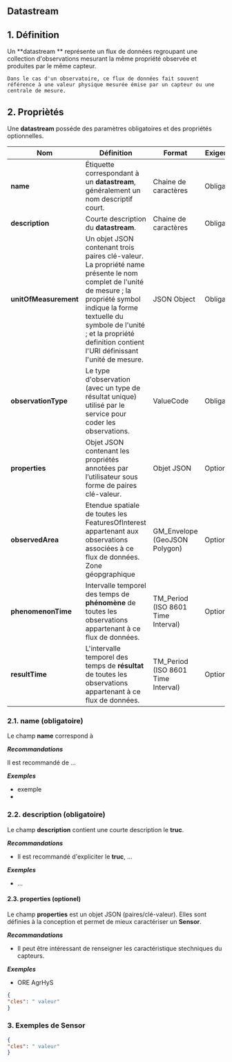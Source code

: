 ## Datastream  

## **1. Définition** 
Un **datastream ** représente un flux de données regroupant une collection d'observations mesurant la même propriété observée et produites par le même capteur.

```{tip}
Dans le cas d'un observatoire, ce flux de données fait souvent référence à une valeur physique mesurée émise par un capteur ou une centrale de mesure.
```

## **2. Propriètés**  
Une **datastream** posséde des paramètres obligatoires et des propriétés optionnelles.

|  Nom |  Définition | Format | Exigences |
|---|---|---|---|
| **name** | Étiquette correspondant à un **datastream**, généralement un nom descriptif court.| Chaine de caractères  | Obligatoire |
| **description** | Courte description du **datastream**. | Chaine de caractères  | Obligatoire |
| **unitOfMeasurement** | Un objet JSON contenant trois paires clé-valeur. La propriété name présente le nom complet de l'unité de mesure ; la propriété symbol indique la forme textuelle du symbole de l'unité ; et la propriété definition contient l'URI définissant l'unité de mesure. | JSON Object  | Obligatoire |
| **observationType**  | Le type d'observation (avec un type de résultat unique) utilisé par le service pour coder les observations. | ValueCode  | Obligatoire |
| **properties**  | Objet JSON contenant les propriétés annotées par l’utilisateur sous forme de paires clé-valeur. | Objet JSON  | Optionnel |
| **observedArea**  | Etendue spatiale de toutes les FeaturesOfInterest appartenant aux observations associées à ce flux de données. Zone géopgraphique | GM_Envelope (GeoJSON Polygon)  | Optionnel |
| **phenomenonTime**  | Intervalle temporel des temps de **phénomène** de toutes les observations appartenant à ce flux de données. | TM_Period (ISO 8601 Time Interval)  | Optionnel |
| **resultTime**  | L'intervalle temporel des temps de **résultat** de toutes les observations appartenant à ce flux de données. | TM_Period (ISO 8601 Time Interval)  | Optionnel |


### **2.1. name** (obligatoire) 
Le champ **name** correspond à

***Recommandations***  

Il est recommandé de ...

***Exemples***  

* exemple
* 

### **2.2. description** (obligatoire)  

Le champ **description** contient une courte description le **truc**.

***Recommandations***  

* Il est recommandé d'expliciter le **truc**, ...

***Exemples***  

* ...

#### **2.3. properties** (optionel)  

Le champ **properties** est un objet JSON (paires/clé-valeur). Elles sont définies à la conception et permet de mieux caractériser un **Sensor**.  

***Recommandations***

* Il peut être intéressant de renseigner les caractéristique stechniques du capteurs.

***Exemples***  

* ORE AgrHyS

```json
{
"cles": " valeur"
}
```

### **3. Exemples de Sensor**   

```json
{
"cles": " valeur"
}
```

